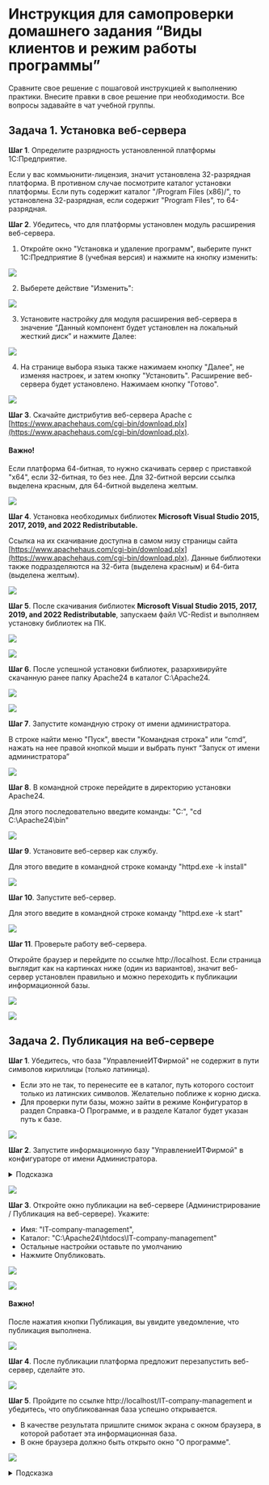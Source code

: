 # Инструкция для самопроверки домашнего задания “Виды клиентов и режим работы программы”

Сравните свое решение с пошаговой инструкцией к выполнению практики. Внесите правки в свое решение при необходимости. 
Все вопросы задавайте в чат учебной группы. 

## Задача 1. Установка веб-сервера

**Шаг 1**. Определите разрядность установленной платформы 1С:Предприятие. 

Если у вас коммьюнити-лицензия, значит установлена 32-разрядная платформа. В противном случае посмотрите каталог установки платформы. Если путь содержит каталог "/Program Files (x86)/", то установлена 32-разрядная, если содержит "Program Files", то 64-разрядная.

**Шаг 2**. Убедитесь, что для платформы установлен модуль расширения веб-сервера. 

1. Откройте окно "Установка и удаление программ", выберите пункт 1С:Предприятие 8 (учебная версия) и нажмите на кнопку изменить:

![](https://github.com/netology-code/1c-homeworks/blob/c9c0b9342b98798a2ece5c866054cd403b45c5f6/%D1%88%D0%B0%D0%B3%202.1.png)

2. Выберете действие "Изменить":

![](https://github.com/netology-code/1c-homeworks/blob/c9c0b9342b98798a2ece5c866054cd403b45c5f6/%D1%88%D0%B0%D0%B3%202.2.png)

3. Установите настройку для модуля расширения веб-сервера в значение “Данный компонент будет установлен на локальный жесткий диск” и нажмите Далее:

![](https://github.com/netology-code/1c-homeworks/blob/c9c0b9342b98798a2ece5c866054cd403b45c5f6/%D1%88%D0%B0%D0%B3%202.3.png)

4. На странице выбора языка также нажимаем кнопку "Далее", не изменяя настроек, и затем кнопку "Установить". Расширение веб-сервера будет установлено. Нажимаем кнопку "Готово".

![](https://github.com/netology-code/1c-homeworks/blob/c9c0b9342b98798a2ece5c866054cd403b45c5f6/%D1%88%D0%B0%D0%B3%202.4.png)

**Шаг 3**. Скачайте дистрибутив веб-сервера Apache с [https://www.apachehaus.com/cgi-bin/download.plx](https://www.apachehaus.com/cgi-bin/download.plx). 

#### **Важно!**

Если платформа 64-битная, то нужно скачивать сервер с приставкой "x64", если 32-битная, то без нее. Для 32-битной версии ссылка выделена красным, для 64-битной выделена желтым.

![](https://github.com/netology-code/1c-homeworks/blob/c9c0b9342b98798a2ece5c866054cd403b45c5f6/%D1%88%D0%B0%D0%B3%203.png)

**Шаг 4**. Установка необходимых библиотек **Microsoft Visual Studio 2015, 2017, 2019, and 2022 Redistributable.**

Ссылка на их скачивание доступна в самом низу страницы сайта [https://www.apachehaus.com/cgi-bin/download.plx](https://www.apachehaus.com/cgi-bin/download.plx). Данные библиотеки также подразделяются на 32-бита (выделена красным) и 64-бита (выделена желтым). 

![](https://github.com/netology-code/1c-homeworks/blob/c9c0b9342b98798a2ece5c866054cd403b45c5f6/%D1%88%D0%B0%D0%B3%204.png)

**Шаг 5**. После скачивания библиотек **Microsoft Visual Studio 2015, 2017, 2019, and 2022 Redistributable**, запускаем файл VC-Redist и выполняем установку библиотек на ПК.

![](https://github.com/netology-code/1c-homeworks/blob/c9c0b9342b98798a2ece5c866054cd403b45c5f6/%D1%88%D0%B0%D0%B3%205.png)

![](https://github.com/netology-code/1c-homeworks/blob/c9c0b9342b98798a2ece5c866054cd403b45c5f6/%D1%88%D0%B0%D0%B3%205.2.png)

**Шаг 6**. После успешной установки библиотек, разархивируйте скачанную ранее папку Apache24 в каталог C:\Apache24.

![](https://github.com/netology-code/1c-homeworks/blob/c9c0b9342b98798a2ece5c866054cd403b45c5f6/%D1%88%D0%B0%D0%B3%206.1.png)

![](https://github.com/netology-code/1c-homeworks/blob/srk-40/%D1%88%D0%B0%D0%B3%206.2.png)

**Шаг 7**. Запустите командную строку от имени администратора.

В строке найти меню "Пуск", ввести "Командная строка" или “cmd”, нажать на нее правой кнопкой мыши и выбрать пункт “Запуск от имени администратора”

![](https://github.com/netology-code/1c-homeworks/blob/srk-40/%D1%88%D0%B0%D0%B3%207.png)

**Шаг 8**. В командной строке перейдите в директорию установки Apache24.

Для этого последовательно введите команды: "C:", "cd C:\Apache24\bin"

![](https://github.com/netology-code/1c-homeworks/blob/srk-40/%D1%88%D0%B0%D0%B3%208.png)

**Шаг 9**. Установите веб-сервер как службу.

Для этого введите в командной строке команду "httpd.exe -k install"

![](https://github.com/netology-code/1c-homeworks/blob/srk-40/%D1%88%D0%B0%D0%B3%209.png)

**Шаг 10**. Запустите веб-сервер. 

Для этого введите в командной строке команду "httpd.exe -k start"

![](https://github.com/netology-code/1c-homeworks/blob/srk-40/%D1%88%D0%B0%D0%B3%2010.png)

**Шаг 11**. Проверьте работу веб-сервера. 

Откройте браузер и перейдите по ссылке http://localhost. Если страница выглядит как на картинках ниже (один из вариантов), значит веб-сервер установлен правильно и можно переходить к публикации информационной базы.

![](https://github.com/netology-code/1c-homeworks/blob/srk-40/%D1%88%D0%B0%D0%B3%2011.1.png)

![](https://github.com/netology-code/1c-homeworks/blob/srk-40/%D1%88%D0%B0%D0%B3%2011.2.png)

## Задача 2. Публикация на веб-сервере

**Шаг 1**. Убедитесь, что база "УправлениеИТФирмой" не содержит в пути символов кириллицы (только латиница). 

- Если это не так, то перенесите ее в каталог, путь которого состоит только из латинских символов. Желательно поближе к корню диска. 
- Для проверки пути базы, можно зайти в режиме Конфигуратор в раздел Справка-О Программе, и в разделе Каталог будет указан путь к базе.

![](https://github.com/netology-code/1c-homeworks/blob/srk-40/%D0%B7%D0%B0%D0%B4%D0%B0%D1%87%D0%B0%202.%20%D1%88%D0%B0%D0%B3%201.png)

**Шаг 2**. Запустите информационную базу "УправлениеИТФирмой" в конфигураторе от имени Администратора. 

<details>
    <summary>Подсказка</summary>
  
Так как на данном ДЗ пользователи в вашей базе еще могут отсутствовать, конфигуратор автоматически запустится под пользователем с правами Администратора.

</details>

![](https://github.com/netology-code/1c-homeworks/blob/srk-40/%D0%B7%D0%B0%D0%B4%D0%B0%D1%87%D0%B0%202.%20%D1%88%D0%B0%D0%B3%202.png)

**Шаг 3**. Откройте окно публикации на веб-сервере (Администрирование / Публикация на веб-сервере). Укажите:
- Имя: "IT-company-management", 
- Каталог: "C:\Apache24\htdocs\IT-company-management"
- Остальные настройки оставьте по умолчанию 
- Нажмите Опубликовать.

![](https://github.com/netology-code/1c-homeworks/blob/srk-40/%D0%B7%D0%B0%D0%B4%D0%B0%D1%87%D0%B0%202.%20%D1%88%D0%B0%D0%B3%203.1.png)

![](https://github.com/netology-code/1c-homeworks/blob/srk-40/%D0%B7%D0%B0%D0%B4%D0%B0%D1%87%D0%B0%202.%20%D1%88%D0%B0%D0%B3%203.2.png)

#### **Важно!** 
После нажатия кнопки Публикация, вы увидите уведомление, что публикация выполнена.

![](https://github.com/netology-code/1c-homeworks/blob/srk-40/%D0%B7%D0%B0%D0%B4%D0%B0%D1%87%D0%B0%202.%20%D1%88%D0%B0%D0%B3%203.3.png)

**Шаг 4**. После публикации платформа предложит перезапустить веб-сервер, сделайте это.

![](https://github.com/netology-code/1c-homeworks/blob/srk-40/%D0%B7%D0%B0%D0%B4%D0%B0%D1%87%D0%B0%202.%20%D1%88%D0%B0%D0%B3%204.png)

**Шаг 5**. Пройдите по ссылке http://localhost/IT-company-management и убедитесь, что опубликованная база успешно открывается. 

- В качестве результата пришлите снимок экрана с окном браузера, в которой работает эта информационная база. 
- В окне браузера должно быть открыто окно "О программе".

![](https://github.com/netology-code/1c-homeworks/blob/srk-40/%D0%B7%D0%B0%D0%B4%D0%B0%D1%87%D0%B0%202.%20%D1%88%D0%B0%D0%B3%205.png)

<details>
    <summary>Подсказка</summary>

Иногда при первом запуске базы, необходимо принудительно перезапустить веб-сервер через командную строку, используя команду httpd.exe –k restart.

![](https://github.com/netology-code/1c-homeworks/blob/srk-40/%D0%B7%D0%B0%D0%B4%D0%B0%D1%87%D0%B0%202.%20%D1%88%D0%B0%D0%B3%205%20%D0%BF%D0%BE%D0%B4%D1%81%D0%BA%D0%B0%D0%B7%D0%BA%D0%B0.png)

</details>



